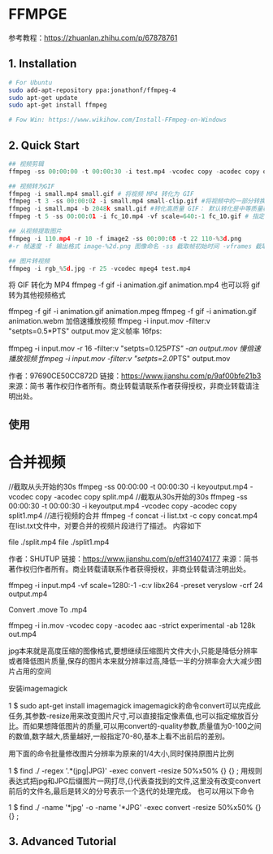 # FFMPGE

参考教程：https://zhuanlan.zhihu.com/p/67878761

## 1. Installation

```bash
# For Ubuntu 
sudo add-apt-repository ppa:jonathonf/ffmpeg-4
sudo apt-get update
sudo apt-get install ffmpeg

# Fow Win: https://www.wikihow.com/Install-FFmpeg-on-Windows
```



## 2. Quick Start

```python
## 视频剪辑
ffmpeg -ss 00:00:00 -t 00:00:30 -i test.mp4 -vcodec copy -acodec copy output.mp4 # -ss 指定从什么时间开始; -t 指定需要截取多长时间; -i 指定输入文件

## 视频转为GIF
ffmpeg -i small.mp4 small.gif # 将视频 MP4 转化为 GIF
ffmpeg -t 3 -ss 00:00:02 -i small.mp4 small-clip.gif #将视频中的一部分转换为GIF：从视频中第二秒开始，截取时长为3秒的片段转化为 gif
ffmpeg -i small.mp4 -b 2048k small.gif #转化高质量 GIF： 默认转化是中等质量模式，若要转化出高质量的 gif，可以修改比特率
ffmpeg -t 5 -ss 00:00:01 -i fc_10.mp4 -vf scale=640:-1 fc_10.gif # 指定输出大小

## 从视频提取图片 
ffmpeg -i 110.mp4 -r 10 -f image2 -ss 00:00:08 -t 22 110-%3d.png
#-r 帧速度 -f 输出格式 image-%2d.png 图像命名 -ss 截取帧初始时间 -vframes 截取多少帧 -t 取t秒时间的帧

## 图片转视频
ffmpeg -i rgb_%5d.jpg -r 25 -vcodec mpeg4 test.mp4
```



将 GIF 转化为 MP4
ffmpeg -f gif -i animation.gif animation.mp4
也可以将 gif 转为其他视频格式

ffmpeg -f gif -i animation.gif animation.mpeg
ffmpeg -f gif -i animation.gif animation.webm
加倍速播放视频
ffmpeg -i input.mov -filter:v "setpts=0.5*PTS" output.mov
定义帧率 16fps:

ffmpeg -i input.mov -r 16 -filter:v "setpts=0.125*PTS" -an output.mov
慢倍速播放视频
ffmpeg -i input.mov -filter:v "setpts=2.0*PTS" output.mov

作者：97690CE50CC872D
链接：https://www.jianshu.com/p/9af00bfe21b3
来源：简书
著作权归作者所有。商业转载请联系作者获得授权，非商业转载请注明出处。

## 使用
# 合并视频
//截取从头开始的30s
ffmpeg -ss 00:00:00 -t 00:00:30 -i keyoutput.mp4 -vcodec copy -acodec copy split.mp4
//截取从30s开始的30s
ffmpeg -ss 00:00:30 -t 00:00:30 -i keyoutput.mp4 -vcodec copy -acodec copy split1.mp4
//进行视频的合并
ffmpeg -f concat -i list.txt -c copy concat.mp4
在list.txt文件中，对要合并的视频片段进行了描述。
内容如下


file ./split.mp4
file ./split1.mp4

作者：SHUTUP
链接：https://www.jianshu.com/p/eff314074177
来源：简书
著作权归作者所有。商业转载请联系作者获得授权，非商业转载请注明出处。

ffmpeg -i input.mp4 -vf scale=1280:-1 -c:v libx264 -preset veryslow -crf 24 output.mp4

Convert .move To .mp4

ffmpeg -i in.mov -vcodec copy -acodec aac -strict experimental -ab 128k out.mp4










jpg本来就是高度压缩的图像格式,要想继续压缩图片文件大小,只能是降低分辨率或者降低图片质量,保存的图片本来就分辨率过高,降低一半的分辨率会大大减少图片占用的空间

安装imagemagick

1
$ sudo apt-get install imagemagick
imagemagick的命令convert可以完成此任务,其参数-resize用来改变图片尺寸,可以直接指定像素值,也可以指定缩放百分比。而如果想降低图片的质量,可以用convert的-quality参数,质量值为0-100之间的数值,数字越大,质量越好,一般指定70-80,基本上看不出前后的差别。

用下面的命令批量修改图片分辨率为原来的1/4大小,同时保持原图片比例

1
$ find ./ -regex '.*\(jpg\|JPG\)' -exec convert -resize 50%x50% {} {} \;
用规则表达式把jpg和JPG后缀图片一网打尽,{}代表查找到的文件,这里没有改变convert前后的文件名,最后是转义的分号表示一个迭代的处理完成。
也可以用以下命令

1
$ find ./ -name '*jpg' -o -name '*JPG' -exec convert -resize 50%x50% {} {} \;

## 3. Advanced Tutorial

